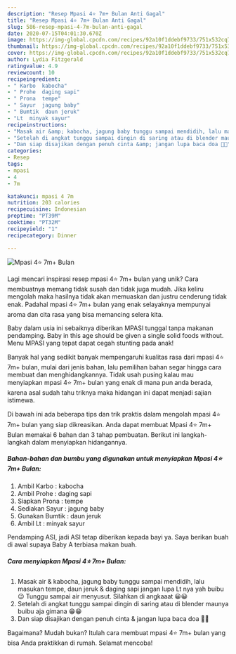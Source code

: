 ```yaml
---
description: "Resep Mpasi 4⭐ 7m+ Bulan Anti Gagal"
title: "Resep Mpasi 4⭐ 7m+ Bulan Anti Gagal"
slug: 586-resep-mpasi-4-7m-bulan-anti-gagal
date: 2020-07-15T04:01:30.670Z
image: https://img-global.cpcdn.com/recipes/92a10f1ddebf9733/751x532cq70/mpasi-4⭐-7m-bulan-foto-resep-utama.jpg
thumbnail: https://img-global.cpcdn.com/recipes/92a10f1ddebf9733/751x532cq70/mpasi-4⭐-7m-bulan-foto-resep-utama.jpg
cover: https://img-global.cpcdn.com/recipes/92a10f1ddebf9733/751x532cq70/mpasi-4⭐-7m-bulan-foto-resep-utama.jpg
author: Lydia Fitzgerald
ratingvalue: 4.9
reviewcount: 10
recipeingredient:
- " Karbo  kabocha"
- " Prohe  daging sapi"
- " Prona  tempe"
- " Sayur  jagung baby"
- " Bumtik  daun jeruk"
- "Lt  minyak sayur"
recipeinstructions:
- "Masak air &amp; kabocha, jagung baby tunggu sampai mendidih, lalu masukan tempe, daun jeruk &amp; daging sapi jangan lupa Lt nya yah buibu 😉 Tunggu sampai air menyusut. Silahkan di angkaaat 😀😀"
- "Setelah di angkat tunggu sampai dingin di saring atau di blender maunya buibu aja gimana 😁😁"
- "Dan siap disajikan dengan penuh cinta &amp; jangan lupa baca doa 💛💛"
categories:
- Resep
tags:
- mpasi
- 4
- 7m

katakunci: mpasi 4 7m 
nutrition: 203 calories
recipecuisine: Indonesian
preptime: "PT39M"
cooktime: "PT32M"
recipeyield: "1"
recipecategory: Dinner

---
```



![Mpasi 4⭐ 7m+ Bulan](https://img-global.cpcdn.com/recipes/92a10f1ddebf9733/751x532cq70/mpasi-4⭐-7m-bulan-foto-resep-utama.jpg)

Lagi mencari inspirasi resep mpasi 4⭐ 7m+ bulan yang unik? Cara membuatnya memang tidak susah dan tidak juga mudah. Jika keliru mengolah maka hasilnya tidak akan memuaskan dan justru cenderung tidak enak. Padahal mpasi 4⭐ 7m+ bulan yang enak selayaknya mempunyai aroma dan cita rasa yang bisa memancing selera kita.

Baby dalam usia ini sebaiknya diberikan MPASI tunggal tanpa makanan pendamping. Baby in this age should be given a single solid foods without. Menu MPASI yang tepat dapat cegah stunting pada anak!

Banyak hal yang sedikit banyak mempengaruhi kualitas rasa dari mpasi 4⭐ 7m+ bulan, mulai dari jenis bahan, lalu pemilihan bahan segar hingga cara membuat dan menghidangkannya. Tidak usah pusing kalau mau menyiapkan mpasi 4⭐ 7m+ bulan yang enak di mana pun anda berada, karena asal sudah tahu triknya maka hidangan ini dapat menjadi sajian istimewa.


Di bawah ini ada beberapa tips dan trik praktis dalam mengolah mpasi 4⭐ 7m+ bulan yang siap dikreasikan. Anda dapat membuat Mpasi 4⭐ 7m+ Bulan memakai 6 bahan dan 3 tahap pembuatan. Berikut ini langkah-langkah dalam menyiapkan hidangannya.

<!--inarticleads1-->

##### Bahan-bahan dan bumbu yang digunakan untuk menyiapkan Mpasi 4⭐ 7m+ Bulan:

1. Ambil  Karbo : kabocha
1. Ambil  Prohe : daging sapi
1. Siapkan  Prona : tempe
1. Sediakan  Sayur : jagung baby
1. Gunakan  Bumtik : daun jeruk
1. Ambil Lt : minyak sayur


Pendamping ASI, jadi ASI tetap diberikan kepada bayi ya. Saya berikan buah di awal supaya Baby A terbiasa makan buah. 

<!--inarticleads2-->

##### Cara menyiapkan Mpasi 4⭐ 7m+ Bulan:

1. Masak air &amp; kabocha, jagung baby tunggu sampai mendidih, lalu masukan tempe, daun jeruk &amp; daging sapi jangan lupa Lt nya yah buibu 😉 Tunggu sampai air menyusut. Silahkan di angkaaat 😀😀
1. Setelah di angkat tunggu sampai dingin di saring atau di blender maunya buibu aja gimana 😁😁
1. Dan siap disajikan dengan penuh cinta &amp; jangan lupa baca doa 💛💛




Bagaimana? Mudah bukan? Itulah cara membuat mpasi 4⭐ 7m+ bulan yang bisa Anda praktikkan di rumah. Selamat mencoba!
